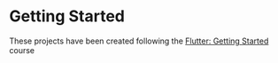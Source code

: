 # Getting Started

These projects have been created following the [Flutter: Getting Started](https://app.pluralsight.com/library/courses/flutter-getting-started/table-of-contents) course
